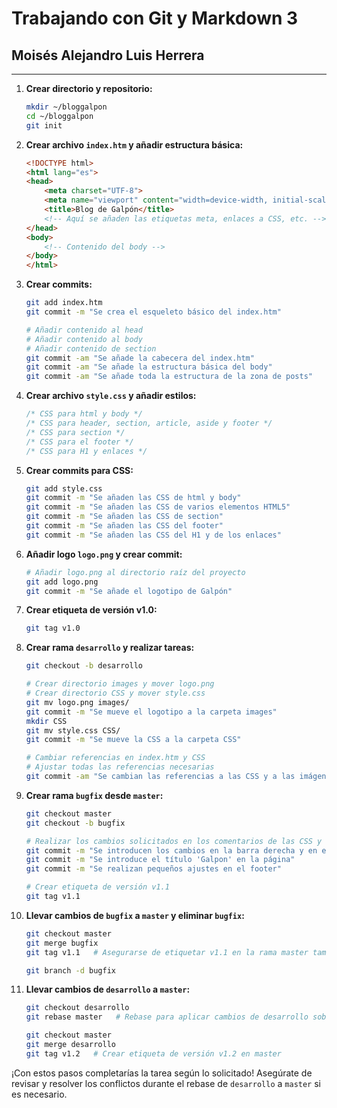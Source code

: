 # Trabajando con Git y Markdown 3
## Moisés Alejandro Luis Herrera
---
1. **Crear directorio y repositorio:**
   ```bash
   mkdir ~/bloggalpon
   cd ~/bloggalpon
   git init
   ```

2. **Crear archivo `index.htm` y añadir estructura básica:**
   ```html
   <!DOCTYPE html>
   <html lang="es">
   <head>
       <meta charset="UTF-8">
       <meta name="viewport" content="width=device-width, initial-scale=1.0">
       <title>Blog de Galpón</title>
       <!-- Aquí se añaden las etiquetas meta, enlaces a CSS, etc. -->
   </head>
   <body>
       <!-- Contenido del body -->
   </body>
   </html>
   ```

3. **Crear commits:**
   ```bash
   git add index.htm
   git commit -m "Se crea el esqueleto básico del index.htm"

   # Añadir contenido al head
   # Añadir contenido al body
   # Añadir contenido de section
   git commit -am "Se añade la cabecera del index.htm"
   git commit -am "Se añade la estructura básica del body"
   git commit -am "Se añade toda la estructura de la zona de posts"
   ```

4. **Crear archivo `style.css` y añadir estilos:**
   ```css
   /* CSS para html y body */
   /* CSS para header, section, article, aside y footer */
   /* CSS para section */
   /* CSS para el footer */
   /* CSS para H1 y enlaces */
   ```

5. **Crear commits para CSS:**
   ```bash
   git add style.css
   git commit -m "Se añaden las CSS de html y body"
   git commit -m "Se añaden las CSS de varios elementos HTML5"
   git commit -m "Se añaden las CSS de section"
   git commit -m "Se añaden las CSS del footer"
   git commit -m "Se añaden las CSS del H1 y de los enlaces"
   ```

6. **Añadir logo `logo.png` y crear commit:**
   ```bash
   # Añadir logo.png al directorio raíz del proyecto
   git add logo.png
   git commit -m "Se añade el logotipo de Galpón"
   ```

7. **Crear etiqueta de versión v1.0:**
   ```bash
   git tag v1.0
   ```

8. **Crear rama `desarrollo` y realizar tareas:**
   ```bash
   git checkout -b desarrollo

   # Crear directorio images y mover logo.png
   # Crear directorio CSS y mover style.css
   git mv logo.png images/
   git commit -m "Se mueve el logotipo a la carpeta images"
   mkdir CSS
   git mv style.css CSS/
   git commit -m "Se mueve la CSS a la carpeta CSS"

   # Cambiar referencias en index.htm y CSS
   # Ajustar todas las referencias necesarias
   git commit -am "Se cambian las referencias a las CSS y a las imágenes al reorganizarlas en directorios"
   ```

9. **Crear rama `bugfix` desde `master`:**
   ```bash
   git checkout master
   git checkout -b bugfix

   # Realizar los cambios solicitados en los comentarios de las CSS y en el footer
   git commit -m "Se introducen los cambios en la barra derecha y en el footer"
   git commit -m "Se introduce el título 'Galpon' en la página"
   git commit -m "Se realizan pequeños ajustes en el footer"

   # Crear etiqueta de versión v1.1
   git tag v1.1
   ```

10. **Llevar cambios de `bugfix` a `master` y eliminar `bugfix`:**
    ```bash
    git checkout master
    git merge bugfix
    git tag v1.1   # Asegurarse de etiquetar v1.1 en la rama master también

    git branch -d bugfix
    ```

11. **Llevar cambios de `desarrollo` a `master`:**
    ```bash
    git checkout desarrollo
    git rebase master   # Rebase para aplicar cambios de desarrollo sobre master y resolver conflictos, si existen

    git checkout master
    git merge desarrollo
    git tag v1.2   # Crear etiqueta de versión v1.2 en master
    ```

¡Con estos pasos completarías la tarea según lo solicitado! Asegúrate de revisar y resolver los conflictos durante el rebase de `desarrollo` a `master` si es necesario.